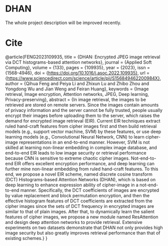 # DHAN

The whole project description will be improved recently.


# Cite
@article{FENG2023109935,
title = {DHAN: Encrypted JPEG image retrieval via DCT histograms-based attention networks},
journal = {Applied Soft Computing},
volume = {133},
pages = {109935},
year = {2023},
issn = {1568-4946},
doi = {https://doi.org/10.1016/j.asoc.2022.109935},
url = {https://www.sciencedirect.com/science/article/pii/S156849462200984X},
author = {Qihua Feng and Peiya Li and Zhixun Lu and Zhibo Zhou and Yongdong Wu and Jian Weng and Feiran Huang},
keywords = {Image retrieval, Image encryption, Attention networks, JPEG, Deep learning, Privacy-preserving},
abstract = {In image retrieval, the images to be retrieved are stored on remote servers. Since the images contain amounts of privacy information and the server cannot be fully trusted, people usually encrypt their images before uploading them to the server, which raises the demand for encrypted image retrieval (EIR). Current EIR techniques extract ruled hand-craft features from cipher images first and then build retrieval models (e.g., support vector machine, SVM) by these features, or use deep learning models (e.g., Convolutional Neural Network, CNN) to learn cipher-image representations in an end-to-end manner. However, SVM is not skilled at learning non-linear embedding in complex image database, and end-to-end EIR leads to low image security or retrieval performance because CNN is sensitive to extreme chaotic cipher images. Not-end-to-end EIR offers excellent encryption performance, and deep learning can further mine non-linear embedding from ruled hand-craft features. To this end, we propose a novel EIR scheme, named discrete cosine transform (DCT) Histograms-based Attention Networks (DHAN), which is based on deep learning to enhance expression ability of cipher-image in a not-end-to-end manner. Specifically, the DCT coefficients of images are encrypted by value replacement and block permutation encryption, and then the effective histogram features of DCT coefficients are extracted from the cipher images since the sets of DCT frequency in encrypted images are similar to that of plain images. After that, to dynamically learn the salient features of cipher images, we propose a new module named ResAttention and design deep attention networks to provide retrieval. Extensive experiments on two datasets demonstrate that DHAN not only provides high image security but also greatly improves retrieval performance than that of existing schemes.}
}
